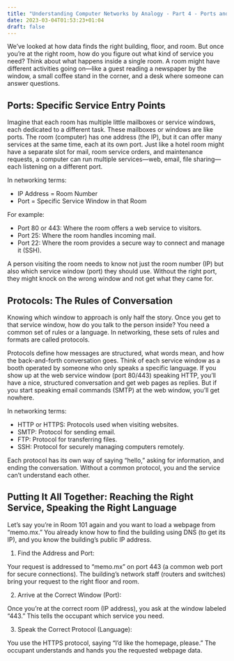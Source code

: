 ```yaml
---
title: "Understanding Computer Networks by Analogy - Part 4 - Ports and Protocols"
date: 2023-03-04T01:53:23+01:04
draft: false
---
```


We’ve looked at how data finds the right building, floor, and room. But once you’re at the right room, how do you figure out what kind of service you need? Think about what happens inside a single room. A room might have different activities going on—like a guest reading a newspaper by the window, a small coffee stand in the corner, and a desk where someone can answer questions.

## Ports: Specific Service Entry Points

Imagine that each room has multiple little mailboxes or service windows, each dedicated to a different task. These mailboxes or windows are like ports. The room (computer) has one address (the IP), but it can offer many services at the same time, each at its own port. Just like a hotel room might have a separate slot for mail, room service orders, and maintenance requests, a computer can run multiple services—web, email, file sharing—each listening on a different port.

In networking terms:

* IP Address = Room Number
* Port = Specific Service Window in that Room

For example:

* Port 80 or 443: Where the room offers a web service to visitors.
* Port 25: Where the room handles incoming mail.
* Port 22: Where the room provides a secure way to connect and manage it (SSH).

A person visiting the room needs to know not just the room number (IP) but also which service window (port) they should use. Without the right port, they might knock on the wrong window and not get what they came for.

## Protocols: The Rules of Conversation

Knowing which window to approach is only half the story. Once you get to that service window, how do you talk to the person inside? You need a common set of rules or a language. In networking, these sets of rules and formats are called protocols.

Protocols define how messages are structured, what words mean, and how the back-and-forth conversation goes. Think of each service window as a booth operated by someone who only speaks a specific language. If you show up at the web service window (port 80/443) speaking HTTP, you’ll have a nice, structured conversation and get web pages as replies. But if you start speaking email commands (SMTP) at the web window, you’ll get nowhere.

In networking terms:

* HTTP or HTTPS: Protocols used when visiting websites.
* SMTP: Protocol for sending email.
* FTP: Protocol for transferring files.
* SSH: Protocol for securely managing computers remotely.

Each protocol has its own way of saying “hello,” asking for information, and ending the conversation. Without a common protocol, you and the service can’t understand each other.

## Putting It All Together: Reaching the Right Service, Speaking the Right Language

Let’s say you’re in Room 101 again and you want to load a webpage from “memo.mx.” You already know how to find the building using DNS (to get its IP), and you know the building’s public IP address.

1.	Find the Address and Port:

Your request is addressed to “memo.mx” on port 443 (a common web port for secure connections). The building’s network staff (routers and switches) bring your request to the right floor and room.

2.	Arrive at the Correct Window (Port):

Once you’re at the correct room (IP address), you ask at the window labeled “443.” This tells the occupant which service you need.

3.	Speak the Correct Protocol (Language):

You use the HTTPS protocol, saying “I’d like the homepage, please.” The occupant understands and hands you the requested webpage data.